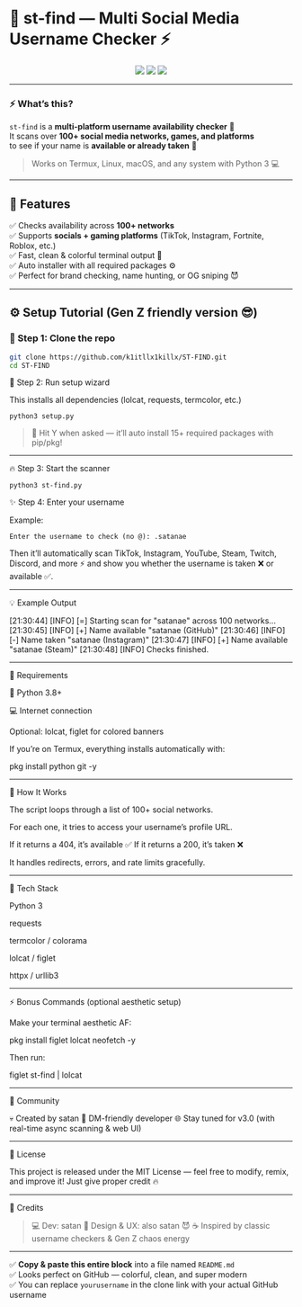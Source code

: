 # 🔎 st-find — Multi Social Media Username Checker ⚡

<p align="center">
  <img src="https://img.shields.io/badge/Made%20with-Python-3776AB?logo=python&logoColor=white">
  <img src="https://img.shields.io/badge/Version-2.0-orange?style=flat-square">
  <img src="https://img.shields.io/badge/Creator-satan-red?style=flat-square">
</p>

---

### ⚡ What’s this?
`st-find` is a **multi-platform username availability checker** 🧠  
It scans over **100+ social media networks, games, and platforms**  
to see if your name is **available or already taken** 👤  

> Works on Termux, Linux, macOS, and any system with Python 3 💻

---

## 🚀 Features

✅ Checks availability across **100+ networks**  
✅ Supports **socials + gaming platforms** (TikTok, Instagram, Fortnite, Roblox, etc.)  
✅ Fast, clean & colorful terminal output 💅  
✅ Auto installer with all required packages ⚙️  
✅ Perfect for brand checking, name hunting, or OG sniping 😈

---

## ⚙️ Setup Tutorial (Gen Z friendly version 😎)

### 🧩 Step 1: Clone the repo

```bash
git clone https://github.com/k1itllx1killx/ST-FIND.git
cd ST-FIND
```
💽 Step 2: Run setup wizard

This installs all dependencies (lolcat, requests, termcolor, etc.)
```
python3 setup.py
```
> 👀 Hit Y when asked — it’ll auto install 15+ required packages with pip/pkg!




---

🔥 Step 3: Start the scanner
```
python3 st-find.py
```
✨ Step 4: Enter your username

Example:
```
Enter the username to check (no @): .satanae
```
Then it’ll automatically scan TikTok, Instagram, YouTube, Steam, Twitch, Discord, and more ⚡
and show you whether the username is taken ❌ or available ✅.


---

💡 Example Output

[21:30:44] [INFO] [=] Starting scan for "satanae" across 100 networks...
[21:30:45] [INFO] [+] Name available "satanae (GitHub)"
[21:30:46] [INFO] [-] Name taken "satanae (Instagram)"
[21:30:47] [INFO] [+] Name available "satanae (Steam)"
[21:30:48] [INFO] Checks finished.


---

🧰 Requirements

🐍 Python 3.8+

💻 Internet connection

Optional: lolcat, figlet for colored banners


If you’re on Termux, everything installs automatically with:

pkg install python git -y


---

🧠 How It Works

The script loops through a list of 100+ social networks.

For each one, it tries to access your username’s profile URL.

If it returns a 404, it’s available ✅
If it returns a 200, it’s taken ❌

It handles redirects, errors, and rate limits gracefully.



---

🎨 Tech Stack

Python 3

requests

termcolor / colorama

lolcat / figlet

httpx / urllib3



---

⚡ Bonus Commands (optional aesthetic setup)

Make your terminal aesthetic AF:

pkg install figlet lolcat neofetch -y

Then run:

figlet st-find | lolcat


---

💬 Community

💀 Created by satan
📧 DM-friendly developer
🌐 Stay tuned for v3.0 (with real-time async scanning & web UI)


---

🧩 License

This project is released under the MIT License — feel free to modify, remix, and improve it!
Just give proper credit 🔥


---

🖤 Credits

> 💻 Dev: satan
🎨 Design & UX: also satan 😈
☕ Inspired by classic username checkers & Gen Z chaos energy



---

✅ **Copy & paste this entire block** into a file named `README.md`  
✅ Looks perfect on GitHub — colorful, clean, and super modern  
✅ You can replace `yourusername` in the clone link with your actual GitHub username  
